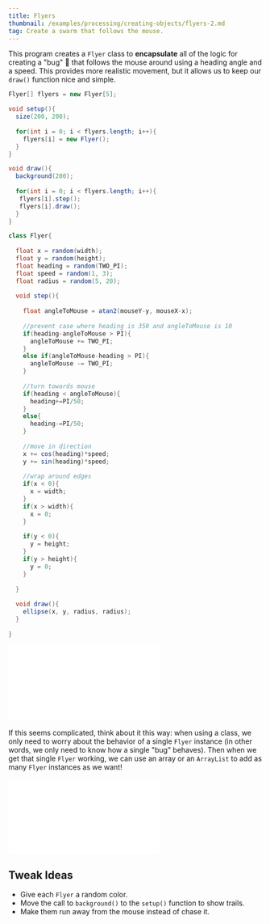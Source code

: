 ```yaml
---
title: Flyers
thumbnail: /examples/processing/creating-objects/flyers-2.md
tag: Create a swarm that follows the mouse.
---
```



This program creates a `Flyer` class to **encapsulate** all of the logic for creating a "bug" :honeybee: that follows the mouse around using a heading angle and a speed. This provides more realistic movement, but it allows us to keep our `draw()` function nice and simple.

```java
Flyer[] flyers = new Flyer[5];

void setup(){
  size(200, 200);
  
  for(int i = 0; i < flyers.length; i++){
    flyers[i] = new Flyer();
  }
}

void draw(){
  background(200);
  
  for(int i = 0; i < flyers.length; i++){
   flyers[i].step();
   flyers[i].draw();
  }
}

class Flyer{
  
  float x = random(width);
  float y = random(height);
  float heading = random(TWO_PI);
  float speed = random(1, 3);  
  float radius = random(5, 20);
  
  void step(){
    
    float angleToMouse = atan2(mouseY-y, mouseX-x);
    
    //prevent case where heading is 350 and angleToMouse is 10
    if(heading-angleToMouse > PI){
      angleToMouse += TWO_PI;
    }
    else if(angleToMouse-heading > PI){
      angleToMouse -= TWO_PI;
    }
    
    //turn towards mouse
    if(heading < angleToMouse){
      heading+=PI/50;
    }
    else{
      heading-=PI/50;
    }
    
    //move in direction
    x += cos(heading)*speed;
    y += sin(heading)*speed;
    
    //wrap around edges
    if(x < 0){
      x = width;
    }
    if(x > width){
      x = 0;
    }
    
    if(y < 0){
      y = height;
    }
    if(y > height){
      y = 0;
    }
    
  }
  
  void draw(){
    ellipse(x, y, radius, radius);
  }
  
}
```

![five Flyers](/examples/processing/creating-objects/flyers-1.md)

If this seems complicated, think about it this way: when using a class, we only need to worry about the behavior of a single `Flyer` instance (in other words, we only need to know how a single "bug" behaves). Then when we get that single `Flyer` working, we can use an array or an `ArrayList` to add as many `Flyer` instances as we want!

![100 Flyers](/examples/processing/creating-objects/flyers-3.md)

## Tweak Ideas

- Give each `Flyer` a random color.
- Move the call to `background()` to the `setup()` function to show trails.
- Make them run away from the mouse instead of chase it.
